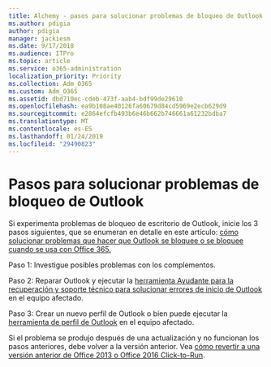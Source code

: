 ```yaml
---
title: Alchemy - pasos para solucionar problemas de bloqueo de Outlook
ms.author: pdigia
author: pdigia
manager: jackiesm
ms.date: 9/17/2018
ms.audience: ITPro
ms.topic: article
ms.service: o365-administration
localization_priority: Priority
ms.collection: Adm_O365
ms.custom: Adm_O365
ms.assetid: dbd710ec-cdeb-473f-aab4-bdf99de29610
ms.openlocfilehash: ea9b108ae40126fa60679d84cd5969e2ecb629d9
ms.sourcegitcommit: e2864efcfb493b6e46b662b746661a61232bdba7
ms.translationtype: MT
ms.contentlocale: es-ES
ms.lasthandoff: 01/24/2019
ms.locfileid: "29490823"
---
```

# <a name="outlook-crash-troubleshooting-steps"></a>Pasos para solucionar problemas de bloqueo de Outlook

Si experimenta problemas de bloqueo de escritorio de Outlook, inicie los 3 pasos siguientes, que se enumeran en detalle en este artículo: [cómo solucionar problemas que hacer que Outlook se bloquee o se bloquee cuando se usa con Office 365.](https://support.microsoft.com/en-us/help/2413813/how-to-troubleshoot-issues-that-cause-outlook-to-crash-or-hang-when-us)
  
Paso 1: Investigue posibles problemas con los complementos.
  
Paso 2: Reparar Outlook y ejecutar la [herramienta Ayudante para la recuperación y soporte técnico para solucionar errores de inicio de Outlook](https://aka.ms/SaRA-OutlookWontStart) en el equipo afectado. 
  
Paso 3: Crear un nuevo perfil de Outlook o bien puede ejecutar la [herramienta de perfil de Outlook](https://aka.ms/SaRA-OutlookSetupProfile) en el equipo afectado. 
  
Si el problema se produjo después de una actualización y no funcionan los pasos anteriores, debe volver a la versión anterior. Vea [cómo revertir a una versión anterior de Office 2013 o Office 2016 Click-to-Run](https://support.microsoft.com/EN-US/help/2770432).
  

